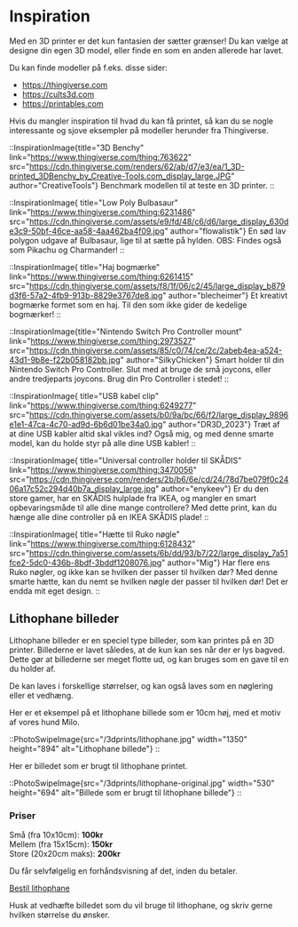# Inspiration

Med en 3D printer er det kun fantasien der sætter grænser! Du kan vælge at designe din egen 3D model, eller finde en som en anden allerede har lavet.

Du kan finde modeller på f.eks. disse sider:

- https://thingiverse.com
- https://cults3d.com
- https://printables.com

Hvis du mangler inspiration til hvad du kan få printet, så kan du se nogle interessante og sjove eksempler på modeller herunder fra Thingiverse.

<div class="flex flex-col md:flex-row flex-wrap  gap-8">

::InspirationImage{title="3D Benchy" link="https://www.thingiverse.com/thing:763622" src="https://cdn.thingiverse.com/renders/62/ab/d7/e3/ea/1_3D-printed_3DBenchy_by_Creative-Tools.com_display_large.JPG" author="CreativeTools"}
Benchmark modellen til at teste en 3D printer.
::

::InspirationImage{ title="Low Poly Bulbasaur" link="https://www.thingiverse.com/thing:6231486" src="https://cdn.thingiverse.com/assets/e9/fd/48/c6/d6/large_display_630de3c9-50bf-46ce-aa58-4aa462ba4f09.jpg" author="flowalistik"}
En sød lav polygon udgave af Bulbasaur, lige til at sætte på hylden. OBS: Findes også som Pikachu og Charmander!
::

::InspirationImage{ title="Haj bogmærke" link="https://www.thingiverse.com/thing:6261415" src="https://cdn.thingiverse.com/assets/f8/1f/06/c2/45/large_display_b879d3f6-57a2-4fb9-913b-8829e3767de8.jpg" author="blecheimer"}
Et kreativt bogmærke formet som en haj. Til den som ikke gider de kedelige bogmærker!
::

::InspirationImage{title="Nintendo Switch Pro Controller mount" link="https://www.thingiverse.com/thing:2973527" src="https://cdn.thingiverse.com/assets/85/c0/74/ce/2c/2abeb4ea-a524-43d1-9b8e-f22b058182bb.jpg" author="SilkyChicken"}
Smart holder til din Nintendo Switch Pro Controller. Slut med at bruge de små joycons, eller andre tredjeparts joycons. Brug din Pro Controller i stedet!
::

::InspirationImage{ title="USB kabel clip" link="https://www.thingiverse.com/thing:6249277" src="https://cdn.thingiverse.com/assets/b0/9a/bc/66/f2/large_display_9896e1e1-47ca-4c70-ad9d-6b6d01be34a0.jpg" author="DR3D_2023"}
Træt af at dine USB kabler altid skal vikles ind? Også mig, og med denne smarte model, kan du holde styr på alle dine USB kabler!
::

::InspirationImage{ title="Universal controller holder til SKÅDIS" link="https://www.thingiverse.com/thing:3470056" src="https://cdn.thingiverse.com/renders/2b/b6/6e/cd/24/78d7be079f0c2406a17c52c294d40b7a_display_large.jpg" author="enykeev"}
Er du den store gamer, har en SKÅDIS hulplade fra IKEA, og mangler en smart opbevaringsmåde til alle dine mange controllere? Med dette print, kan du hænge alle dine controller på en IKEA SKÅDIS plade!
::

::InspirationImage{ title="Hætte til Ruko nøgle" link="https://www.thingiverse.com/thing:6128432" src="https://cdn.thingiverse.com/assets/6b/dd/93/b7/22/large_display_7a51fce2-5dc0-436b-8bdf-3bddf1208076.jpg" author="Mig"}
Har flere ens Ruko nøgler, og ikke kan se hvilken der passer til hvilken dør? Med denne smarte hætte, kan du nemt se hvilken nøgle der passer til hvilken dør! Det er endda mit eget design.
::
</div>

## Lithophane billeder

Lithophane billeder er en speciel type billeder, som kan printes på en 3D printer. Billederne er lavet således, at de kun kan ses når der er lys bagved. Dette gør at billederne ser meget flotte ud, og kan bruges som en gave til en du holder af.

De kan laves i forskellige størrelser, og kan også laves som en nøglering eller et vedhæng.



<div class="flex gap-4">

<div class="flex-1">

Her er et eksempel på et lithophane billede som er 10cm høj, med et motiv af vores hund Milo.

::PhotoSwipeImage{src="/3dprints/lithophane.jpg" width="1350" height="894" alt="Lithophane billede"}
::

</div>

<div class="flex-1">

Her er billedet som er brugt til lithophane printet.

::PhotoSwipeImage{src="/3dprints/lithophane-original.jpg" width="530" height="694" alt="Billede som er brugt til lithophane billede"}
::
</div>

</div>

### Priser

Små (fra 10x10cm): **100kr**  
Mellem (fra 15x15cm): **150kr**  
Store (20x20cm maks): **200kr**  

Du får selvfølgelig en forhåndsvisning af det, inden du betaler.

<a href="/faa-et-tilbud" class="button text-xl inline-block mt-4 mb-4">Bestil lithophane</a>

Husk at vedhæfte billedet som du vil bruge til lithophane, og skriv gerne hvilken størrelse du ønsker.